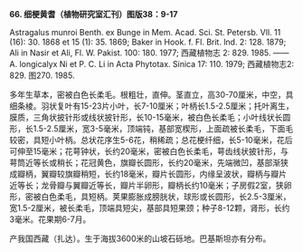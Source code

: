 **66. 细梗黄耆（植物研究室汇刊）图版38：9-17**

Astragalus munroi Benth. ex Bunge in Mem. Acad. Sci. St. Petersb. Vll. 11 (16): 30. 1868 et 15 (1): 35. 1869; Baker in Hook. f. Fl. Brit. lnd. 2: 128. 1879; Ali in Nasir et Ali, Fl. W. Pakist. 100: 180. 1977; 西藏植物志 2: 829. 1985. ——A. longicalyx Ni et P. C. Li in Acta Phytotax. Sinica 17: 110. 1979; 西藏植物志2: 829. 图270. 1985.

多年生草本，密被白色长柔毛。根粗壮，直伸。茎直立，高30-70厘米，中空，具细条棱。羽状复叶有15-23片小叶，长7-10厘米；叶柄长1.5-2.5厘米；托叶离生，膜质，三角状披针形或线状披针形，长10-15毫米，被白色长柔毛；小叶线状长圆形，长1.5-2.5厘米，宽3-5毫米，顶端钝，基部宽楔形，上面疏被长柔毛，下面毛较密，具短小叶柄。总状花序生5-6花，稍稀疏；总花梗纤细，长5-10毫米，花后可伸至15毫米；花萼钟状，长约20毫米，密被白色长柔毛，萼齿线状披针形，与萼筒近等长或稍长；花冠黄色，旗瓣长圆形，长约20毫米，先端微凹，基部渐狭成瓣柄，翼瓣较旗瓣稍短，长约18毫米，瓣片长圆形，内缘呈波状，瓣柄与瓣片近等长；龙骨瓣与翼瓣近等长，瓣片半卵形，瓣柄长约10毫米；子房假2室，狭卵形，密被白色柔毛，具短柄。荚果膨胀成膀胱状，球形或长圆形，长2.5-3厘米，宽1.5-2厘米，被长柔毛，顶端具短尖，基部具短果颈；种子8-12颗，肾形，长约3毫米。花果期6-7月。

产我国西藏（扎达）。生于海拔3600米的山坡石砾地。巴基斯坦亦有分布。

